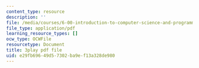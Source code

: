 ```yaml
---
content_type: resource
description: ''
file: /media/courses/6-00-introduction-to-computer-science-and-programming-fall-2008/e29fb69649d57302ba9ef13a328de980_ewd7Lf2dr5Q.pdf
file_type: application/pdf
learning_resource_types: []
ocw_type: OCWFile
resourcetype: Document
title: 3play pdf file
uid: e29fb696-49d5-7302-ba9e-f13a328de980
---
```

